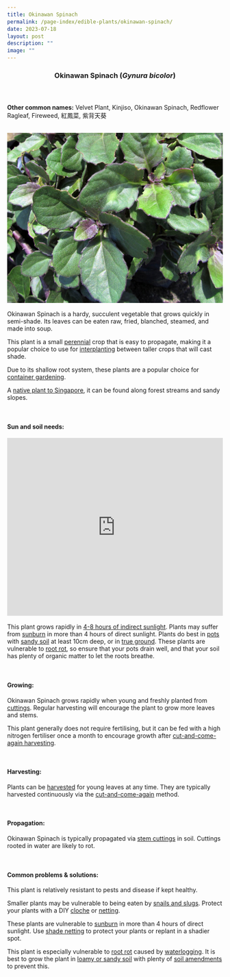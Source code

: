 ```yaml
---
title: Okinawan Spinach
permalink: /page-index/edible-plants/okinawan-spinach/
date: 2023-07-18
layout: post
description: ""
image: ""
---
```

<header>
	<h3>Okinawan Spinach (<em>Gynura bicolor</em>)</h3>
</header>
	
<section>
	<p><strong>Other common names:</strong> Velvet Plant, Kinjiso, Okinawan Spinach, Redflower Ragleaf, Fireweed, 紅鳳菜, 紫背天葵</p>
	<br>
</section>

<section>
	<img title="A closeup of Okinawan Spinach. Photo by Victoria Lim." src="/images/Plants/okinawanspinach_victorialim.jpg">
	<p>Okinawan Spinach is a hardy, succulent vegetable that grows quickly in semi-shade. Its leaves can be eaten raw, fried, blanched, steamed, and made into soup.</p>
	<p>This plant is a small <a href="/learn-more-about-gardening/glossary/#p">perennial</a> crop that is easy to propagate, making it a popular choice to use for <a href="/page-index/horticulture-techniques/plant-spacing/">interplanting</a> between taller crops that will cast shade.</p>
 <p>Due to its shallow root system, these plants are a popular choice for <a href="/page-index/horticulture-techniques/planting-in-containers/">container gardening</a>.</p>
	<p>A <a href="/page-index/glossary/native-plants/">native plant to Singapore</a>, it can be found along forest streams and sandy slopes.</p>
	<br>
</section>

<section>
	<h4>Sun and soil needs:</h4>
			<iframe width="100%" height="415" src="https://www.youtube.com/embed/SfuujJwcZR8" title="YouTube video player" frameborder="0" allow="accelerometer; autoplay; clipboard-write; encrypted-media; gyroscope; picture-in-picture; web-share" allowfullscreen=""></iframe><br>
		<p>This plant grows rapidly in <a href="/page-index/horticulture-techniques/gauging-light/">4-8 hours of indirect sunlight</a>. Plants may suffer from <a href="/page-index/plant-problems/sunburn/">sunburn</a> in more than 4 hours of direct sunlight. Plants do best in <a href="/page-index/horticulture-techniques/planting-in-containers/">pots</a> with <a href="/page-index/horticulture-techniques/soil/">sandy soil</a> at least 10cm deep, or in <a href="/page-index/horticulture-techniques/true-ground/">true ground</a>. These plants are vulnerable to <a href="/page-index/plant-problems/root-rot/">root rot</a>, so ensure that your pots drain well, and that your soil has plenty of organic matter to let the roots breathe.</p>
	<br>
</section>
	
<section>
	<h4>Growing:</h4>
		<p>Okinawan Spinach grows rapidly when young and freshly planted from <a href="/page-index/horticulture-techniques/propagating-by-cuttings/">cuttings</a>. Regular harvesting will encourage the plant to grow more leaves and stems.</p>
		<p>This plant generally does not require fertilising, but it can be fed with a high nitrogen fertiliser once a month to encourage growth after <a href="/page-index/horticulture-techniques/cut-and-come-again/">cut-and-come-again harvesting</a>.</p>
	<br>
</section>

<section>
	<h4>Harvesting:</h4>
		<p>Plants can be <a href="/page-index/horticulture-techniques/harvesting-hygiene/">harvested</a> for young leaves at any time. They are typically harvested continuously via the <a href="/page-index/horticulture-techniques/cut-and-come-again/">cut-and-come-again</a> method.</p>
	<br>
</section>

<section>
	<h4>Propagation:</h4>
		<p>Okinawan Spinach is typically propagated via <a href="/page-index/horticulture-techniques/propagating-by-cuttings/">stem cuttings</a> in soil. Cuttings rooted in water are likely to rot.</p>
	<br>
</section>

<section>
	<h4>Common problems &amp; solutions:</h4>
		<p>This plant is relatively resistant to pests and disease if kept healthy.</p>
	<p>Smaller plants may be vulnerable to being eaten by <a href="/page-index/pests/snails-and-slugs/">snails and slugs</a>. Protect your plants with a DIY <a href="/page-index/horticulture-techniques/cloches">cloche</a> or <a href="/page-index/hardscapes/netting">netting</a>.</p>
			<p>These plants are vulnerable to <a href="/page-index/plant-problems/sunburn/">sunburn</a> in more than 4 hours of direct sunlight. Use <a href="/page-index/hardscapes/netting/">shade netting</a> to protect your plants or replant in a shadier spot.</p>
				<p>This plant is especially vulnerable to <a href="/page-index/plant-problems/root-rot/">root rot</a> caused by <a href="/page-index/plant-problems/waterlogging/">waterlogging</a>. It is best to grow the plant in <a href="/page-index/horticulture-techniques/soil/">loamy or sandy soil</a> with plenty of  <a href="/page-index/horticulture-techniques/soil-amendments/">soil amendments</a> to prevent this.</p>
	<br>
</section>